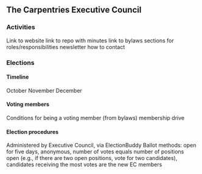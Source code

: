 ## The Carpentries Executive Council

### Activities

Link to website
link to repo with minutes
link to bylaws sections for roles/responsibilities
newsletter
how to contact

### Elections

#### Timeline

October
November
December

#### Voting members

Conditions for being a voting member (from bylaws)
membership drive

#### Election procedures

Administered by Executive Council, via ElectionBuddy
Ballot methods: open for five days, anonymous, number of votes equals number of positions open (e.g., if there are two open positions, vote for two candidates), candidates receiving the most votes are the new EC members
